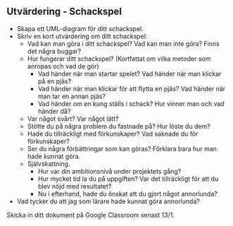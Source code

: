 ## Utvärdering - Schackspel

* Skapa ett UML-diagram för ditt schackspel.
* Skriv en kort utvärdering om ditt schackspel:
  * Vad kan man göra i ditt schackspel? Vad kan man inte göra? Finns det några buggar?
  * Hur fungerar ditt schackspel? (Kortfattat om vilka metoder som anropas och vad de gör)
    * Vad händer när man startar spelet? Vad händer när man klickar på en pjäs?
    * Vad händer när man klickar för att flytta en pjäs? Vad händer när man tar en annan pjäs?
    * Vad händer om en kung ställs i schack? Hur vinner man och vad händer då?
  * Var något svårt? Var något lätt?
  * Stötte du på några problem du fastnade på? Hur löste du dem?
  * Hade du tillräckligt med förkunskaper? Vad saknade du för förkunskaper?
  * Ser du några förbättringar som kan göras? Förklara bara hur man hade kunnat göra.
  * Självskattning.
    * Hur var din ambitionsnivå under projektets gång?
    * Hur mycket tid la du på uppgiften? Var det tillräckligt för att du blev nöjd med resultatet?
    * Nu i efterhand, hade du önskat att du gjort något annorlunda?
* Vad tycker du att jag som lärare hade kunnat göra annorlunda? 

Skicka in ditt dokument på Google Classroom senast 13/1.
